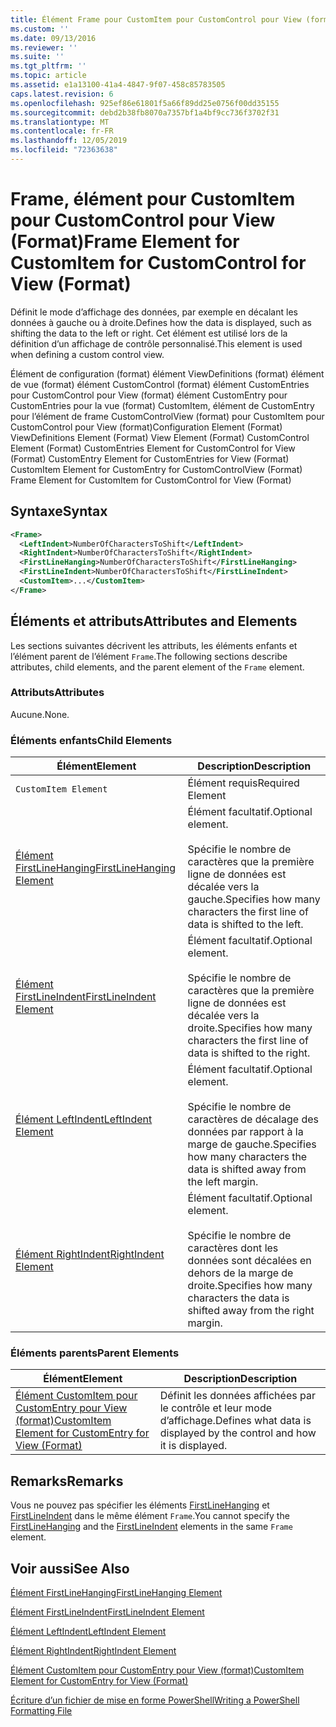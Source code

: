 ```yaml
---
title: Élément Frame pour CustomItem pour CustomControl pour View (format) | Microsoft Docs
ms.custom: ''
ms.date: 09/13/2016
ms.reviewer: ''
ms.suite: ''
ms.tgt_pltfrm: ''
ms.topic: article
ms.assetid: e1a13100-41a4-4847-9f07-458c85783505
caps.latest.revision: 6
ms.openlocfilehash: 925ef86e61801f5a66f89dd25e0756f00dd35155
ms.sourcegitcommit: debd2b38fb8070a7357bf1a4bf9cc736f3702f31
ms.translationtype: MT
ms.contentlocale: fr-FR
ms.lasthandoff: 12/05/2019
ms.locfileid: "72363638"
---
```

# <a name="frame-element-for-customitem-for-customcontrol-for-view-format"></a><span data-ttu-id="4bbae-102">Frame, élément pour CustomItem pour CustomControl pour View (Format)</span><span class="sxs-lookup"><span data-stu-id="4bbae-102">Frame Element for CustomItem for CustomControl for View (Format)</span></span>

<span data-ttu-id="4bbae-103">Définit le mode d’affichage des données, par exemple en décalant les données à gauche ou à droite.</span><span class="sxs-lookup"><span data-stu-id="4bbae-103">Defines how the data is displayed, such as shifting the data to the left or right.</span></span> <span data-ttu-id="4bbae-104">Cet élément est utilisé lors de la définition d’un affichage de contrôle personnalisé.</span><span class="sxs-lookup"><span data-stu-id="4bbae-104">This element is used when defining a custom control view.</span></span>

<span data-ttu-id="4bbae-105">Élément de configuration (format) élément ViewDefinitions (format) élément de vue (format) élément CustomControl (format) élément CustomEntries pour CustomControl pour View (format) élément CustomEntry pour CustomEntries pour la vue (format) CustomItem, élément de CustomEntry pour l’élément de frame CustomControlView (format) pour CustomItem pour CustomControl pour View (format)</span><span class="sxs-lookup"><span data-stu-id="4bbae-105">Configuration Element (Format) ViewDefinitions Element (Format) View Element (Format) CustomControl Element (Format) CustomEntries Element for CustomControl for View (Format) CustomEntry Element for CustomEntries for View (Format) CustomItem Element for CustomEntry for CustomControlView (Format) Frame Element for CustomItem for CustomControl for View (Format)</span></span>

## <a name="syntax"></a><span data-ttu-id="4bbae-106">Syntaxe</span><span class="sxs-lookup"><span data-stu-id="4bbae-106">Syntax</span></span>

```xml
<Frame>
  <LeftIndent>NumberOfCharactersToShift</LeftIndent>
  <RightIndent>NumberOfCharactersToShift</RightIndent>
  <FirstLineHanging>NumberOfCharactersToShift</FirstLineHanging>
  <FirstLineIndent>NumberOfCharactersToShift</FirstLineIndent>
  <CustomItem>...</CustomItem>
</Frame>
```

## <a name="attributes-and-elements"></a><span data-ttu-id="4bbae-107">Éléments et attributs</span><span class="sxs-lookup"><span data-stu-id="4bbae-107">Attributes and Elements</span></span>

<span data-ttu-id="4bbae-108">Les sections suivantes décrivent les attributs, les éléments enfants et l’élément parent de l’élément `Frame`.</span><span class="sxs-lookup"><span data-stu-id="4bbae-108">The following sections describe attributes, child elements, and the parent element of the `Frame` element.</span></span>

### <a name="attributes"></a><span data-ttu-id="4bbae-109">Attributs</span><span class="sxs-lookup"><span data-stu-id="4bbae-109">Attributes</span></span>

<span data-ttu-id="4bbae-110">Aucune.</span><span class="sxs-lookup"><span data-stu-id="4bbae-110">None.</span></span>

### <a name="child-elements"></a><span data-ttu-id="4bbae-111">Éléments enfants</span><span class="sxs-lookup"><span data-stu-id="4bbae-111">Child Elements</span></span>

|<span data-ttu-id="4bbae-112">Élément</span><span class="sxs-lookup"><span data-stu-id="4bbae-112">Element</span></span>|<span data-ttu-id="4bbae-113">Description</span><span class="sxs-lookup"><span data-stu-id="4bbae-113">Description</span></span>|
|-------------|-----------------|
|`CustomItem Element`|<span data-ttu-id="4bbae-114">Élément requis</span><span class="sxs-lookup"><span data-stu-id="4bbae-114">Required Element</span></span>|
|[<span data-ttu-id="4bbae-115">Élément FirstLineHanging</span><span class="sxs-lookup"><span data-stu-id="4bbae-115">FirstLineHanging Element</span></span>](./firstlinehanging-element-for-frame-for-customcontrol-for-view-format.md)|<span data-ttu-id="4bbae-116">Élément facultatif.</span><span class="sxs-lookup"><span data-stu-id="4bbae-116">Optional element.</span></span><br /><br /> <span data-ttu-id="4bbae-117">Spécifie le nombre de caractères que la première ligne de données est décalée vers la gauche.</span><span class="sxs-lookup"><span data-stu-id="4bbae-117">Specifies how many characters the first line of data is shifted to the left.</span></span>|
|[<span data-ttu-id="4bbae-118">Élément FirstLineIndent</span><span class="sxs-lookup"><span data-stu-id="4bbae-118">FirstLineIndent Element</span></span>](./firstlineindent-element-for-frame-for-customcontrol-for-view-format.md)|<span data-ttu-id="4bbae-119">Élément facultatif.</span><span class="sxs-lookup"><span data-stu-id="4bbae-119">Optional element.</span></span><br /><br /> <span data-ttu-id="4bbae-120">Spécifie le nombre de caractères que la première ligne de données est décalée vers la droite.</span><span class="sxs-lookup"><span data-stu-id="4bbae-120">Specifies how many characters the first line of data is shifted to the right.</span></span>|
|[<span data-ttu-id="4bbae-121">Élément LeftIndent</span><span class="sxs-lookup"><span data-stu-id="4bbae-121">LeftIndent Element</span></span>](./leftindent-element-for-frame-for-customcontrol-for-view-format.md)|<span data-ttu-id="4bbae-122">Élément facultatif.</span><span class="sxs-lookup"><span data-stu-id="4bbae-122">Optional element.</span></span><br /><br /> <span data-ttu-id="4bbae-123">Spécifie le nombre de caractères de décalage des données par rapport à la marge de gauche.</span><span class="sxs-lookup"><span data-stu-id="4bbae-123">Specifies how many characters the data is shifted away from the left margin.</span></span>|
|[<span data-ttu-id="4bbae-124">Élément RightIndent</span><span class="sxs-lookup"><span data-stu-id="4bbae-124">RightIndent Element</span></span>](./rightindent-element-for-frame-for-customcontrol-for-view-format.md)|<span data-ttu-id="4bbae-125">Élément facultatif.</span><span class="sxs-lookup"><span data-stu-id="4bbae-125">Optional element.</span></span><br /><br /> <span data-ttu-id="4bbae-126">Spécifie le nombre de caractères dont les données sont décalées en dehors de la marge de droite.</span><span class="sxs-lookup"><span data-stu-id="4bbae-126">Specifies how many characters the data is shifted away from the right margin.</span></span>|

### <a name="parent-elements"></a><span data-ttu-id="4bbae-127">Éléments parents</span><span class="sxs-lookup"><span data-stu-id="4bbae-127">Parent Elements</span></span>

|<span data-ttu-id="4bbae-128">Élément</span><span class="sxs-lookup"><span data-stu-id="4bbae-128">Element</span></span>|<span data-ttu-id="4bbae-129">Description</span><span class="sxs-lookup"><span data-stu-id="4bbae-129">Description</span></span>|
|-------------|-----------------|
|[<span data-ttu-id="4bbae-130">Élément CustomItem pour CustomEntry pour View (format)</span><span class="sxs-lookup"><span data-stu-id="4bbae-130">CustomItem Element for CustomEntry for View (Format)</span></span>](./customitem-element-for-customentry-for-customcontrol-for-view-format.md)|<span data-ttu-id="4bbae-131">Définit les données affichées par le contrôle et leur mode d’affichage.</span><span class="sxs-lookup"><span data-stu-id="4bbae-131">Defines what data is displayed by the control and how it is displayed.</span></span>|

## <a name="remarks"></a><span data-ttu-id="4bbae-132">Remarks</span><span class="sxs-lookup"><span data-stu-id="4bbae-132">Remarks</span></span>

<span data-ttu-id="4bbae-133">Vous ne pouvez pas spécifier les éléments [FirstLineHanging](./firstlinehanging-element-for-frame-for-customcontrol-for-view-format.md) et [FirstLineIndent](./firstlineindent-element-for-frame-for-customcontrol-for-view-format.md) dans le même élément `Frame`.</span><span class="sxs-lookup"><span data-stu-id="4bbae-133">You cannot specify the [FirstLineHanging](./firstlinehanging-element-for-frame-for-customcontrol-for-view-format.md) and the [FirstLineIndent](./firstlineindent-element-for-frame-for-customcontrol-for-view-format.md) elements in the same `Frame` element.</span></span>

## <a name="see-also"></a><span data-ttu-id="4bbae-134">Voir aussi</span><span class="sxs-lookup"><span data-stu-id="4bbae-134">See Also</span></span>

[<span data-ttu-id="4bbae-135">Élément FirstLineHanging</span><span class="sxs-lookup"><span data-stu-id="4bbae-135">FirstLineHanging Element</span></span>](./firstlinehanging-element-for-frame-for-customcontrol-for-view-format.md)

[<span data-ttu-id="4bbae-136">Élément FirstLineIndent</span><span class="sxs-lookup"><span data-stu-id="4bbae-136">FirstLineIndent Element</span></span>](./firstlineindent-element-for-frame-for-customcontrol-for-view-format.md)

[<span data-ttu-id="4bbae-137">Élément LeftIndent</span><span class="sxs-lookup"><span data-stu-id="4bbae-137">LeftIndent Element</span></span>](./leftindent-element-for-frame-for-customcontrol-for-view-format.md)

[<span data-ttu-id="4bbae-138">Élément RightIndent</span><span class="sxs-lookup"><span data-stu-id="4bbae-138">RightIndent Element</span></span>](./rightindent-element-for-frame-for-customcontrol-for-view-format.md)

[<span data-ttu-id="4bbae-139">Élément CustomItem pour CustomEntry pour View (format)</span><span class="sxs-lookup"><span data-stu-id="4bbae-139">CustomItem Element for CustomEntry for View (Format)</span></span>](./customitem-element-for-customentry-for-customcontrol-for-view-format.md)

[<span data-ttu-id="4bbae-140">Écriture d’un fichier de mise en forme PowerShell</span><span class="sxs-lookup"><span data-stu-id="4bbae-140">Writing a PowerShell Formatting File</span></span>](./writing-a-powershell-formatting-file.md)
